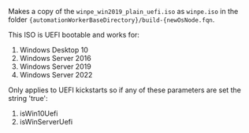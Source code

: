 Makes a copy of the `winpe_win2019_plain_uefi.iso` as `winpe.iso` in the folder `{automationWorkerBaseDirectory}/build-{newOsNode.fqn`.

This ISO is UEFI bootable and works for:

1. Windows Desktop 10
2. Windows Server 2016
2. Windows Server 2019
3. Windows Server 2022

Only applies to UEFI kickstarts so if any of these parameters are set the string 'true':

1. isWin10Uefi
2. isWinServerUefi